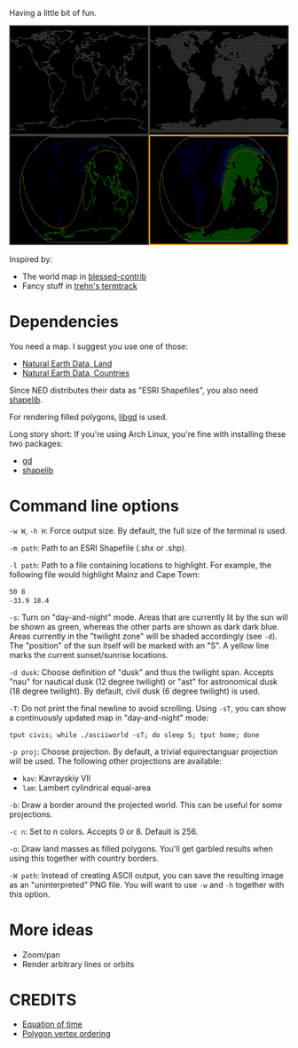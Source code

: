 Having a little bit of fun.

![asciiworld](/asciiworld.png?raw=true)

Inspired by:

*  The world map in [blessed-contrib](https://github.com/yaronn/blessed-contrib)
*  Fancy stuff in [trehn's termtrack](https://github.com/trehn/termtrack)

Dependencies
============

You need a map. I suggest you use one of those:

*  [Natural Earth Data, Land](http://www.naturalearthdata.com/downloads/110m-physical-vectors/110m-land/)
*  [Natural Earth Data, Countries](http://www.naturalearthdata.com/downloads/110m-cultural-vectors/110m-admin-0-countries/)

Since NED distributes their data as "ESRI Shapefiles", you also need [shapelib](http://shapelib.maptools.org/).

For rendering filled polygons, [libgd](http://www.libgd.org/) is used.

Long story short: If you're using Arch Linux, you're fine with installing these two packages:

*  [gd](https://www.archlinux.org/packages/extra/x86_64/gd/)
*  [shapelib](https://www.archlinux.org/packages/community/x86_64/shapelib/)

Command line options
====================

`-w W`, `-h H`: Force output size. By default, the full size of the terminal is used.

`-m path`: Path to an ESRI Shapefile (.shx or .shp).

`-l path`: Path to a file containing locations to highlight. For example, the following file would highlight Mainz and Cape Town:

    50 8
    -33.9 18.4

`-s`: Turn on "day-and-night" mode. Areas that are currently lit by the sun will be shown as green, whereas the other parts are shown as dark dark blue. Areas currently in the "twilight zone" will be shaded accordingly (see `-d`). The "position" of the sun itself will be marked with an "S". A yellow line marks the current sunset/sunrise locations.

`-d dusk`: Choose definition of "dusk" and thus the twilight span. Accepts "nau" for nautical dusk (12 degree twilight) or "ast" for astronomical dusk (18 degree twilight). By default, civil dusk (6 degree twilight) is used.

`-T`: Do not print the final newline to avoid scrolling. Using `-sT`, you can show a continuously updated map in "day-and-night" mode:

    tput civis; while ./asciiworld -sT; do sleep 5; tput home; done

`-p proj`: Choose projection. By default, a trivial equirectanguar projection will be used. The following other projections are available:

*  `kav`: Kavrayskiy VII
*  `lam`: Lambert cylindrical equal-area

`-b`: Draw a border around the projected world. This can be useful for some projections.

`-c n`: Set to n colors. Accepts 0 or 8. Default is 256.

`-o`: Draw land masses as filled polygons. You'll get garbled results when using this together with country borders.

`-W path`: Instead of creating ASCII output, you can save the resulting image as an "uninterpreted" PNG file. You will want to use `-w` and `-h` together with this option.

More ideas
==========

*  Zoom/pan
*  Render arbitrary lines or orbits

CREDITS
=======

*  [Equation of time](http://lexikon.astronomie.info/zeitgleichung/)
*  [Polygon vertex ordering](http://debian.fmi.uni-sofia.bg/~sergei/cgsr/docs/clockwise.htm)
